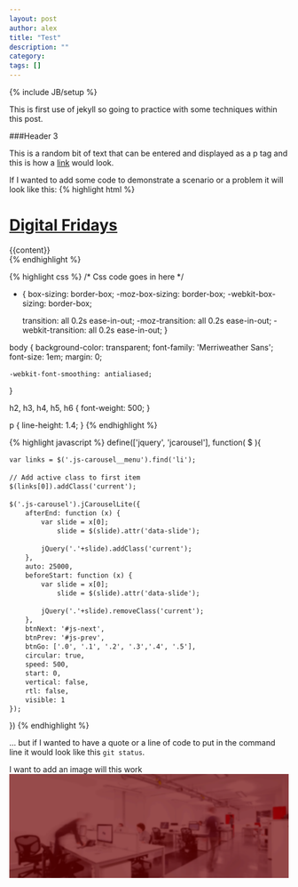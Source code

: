 ```yaml
---
layout: post
author: alex
title: "Test"
description: ""
category: 
tags: []
---
```

{% include JB/setup %}

This is first use of jekyll so going to practice with some techniques within this post.

###Header 3

This is a random bit of text that can be entered and displayed as a p tag and this is how a [link](https://github.com/stormcreative) would look.

If I wanted to add some code to demonstrate a scenario or a problem it will look like this:
{% highlight html %}
<!doctype html>
<!--[if IE 7]><html lang="en"><![endif]-->
<!--[if IE 8]><html lang="en"><![endif]-->
<!--[if IE 9]><html lang="en"><![endif]-->
<!--[if gt IE 9]><!--> <html lang="en"> <!--<![endif]-->
<head>
    <meta charset="utf-8" />
    <title>Storm Creative Digital Media Blog</title>
    <script src="assets/scripts/utils/modernizr.min.js"></script>
    <meta name="author" content="Storm Creative" />
    <meta name="viewport" content="width=device-width, initial-scale=1.0" />
    <link type="text/plain" rel="author" href="humans.txt" />
    <link rel="stylesheet" href="/assets/styles/styles.css" />
    <link rel="stylesheet" href="/assets/styles/pygments.css">
</head>
	<body>
		<div class="header">
			<h1><a href="/">Digital Fridays</a></h1>
			<a href="/lab.html" class="icon-beaker" title="The Lab"></a>
		</div>
		<div class="container">
			<div class="posts">
			{{content}}	
			</div>
		</div>
	</body>
</html>
{% endhighlight %}

<!--break-->

{% highlight css %}
/* Css code goes in here */

* {
	box-sizing: border-box;
	-moz-box-sizing: border-box;
	-webkit-box-sizing: border-box;

	transition: all 0.2s ease-in-out;
	-moz-transition: all 0.2s ease-in-out;
	-webkit-transition: all 0.2s ease-in-out;
}

body {
	background-color: transparent;
	font-family: 'Merriweather Sans';
	font-size: 1em;
	margin: 0;

	-webkit-font-smoothing: antialiased;
}

h2, h3, h4, h5, h6 {
	font-weight: 500;
}

p {
	line-height: 1.4;
}
{% endhighlight %}

{% highlight javascript %}
define(['jquery', 'jcarousel'], function( $ ){

    var links = $('.js-carousel__menu').find('li');
    
    // Add active class to first item
    $(links[0]).addClass('current');

    $('.js-carousel').jCarouselLite({
        afterEnd: function (x) {
            var slide = x[0];
                slide = $(slide).attr('data-slide');
            
            jQuery('.'+slide).addClass('current');
        },
        auto: 25000,
        beforeStart: function (x) {
            var slide = x[0];
                slide = $(slide).attr('data-slide');
            
            jQuery('.'+slide).removeClass('current');
        },
        btnNext: '#js-next',
        btnPrev: '#js-prev',
        btnGo: ['.0', '.1', '.2', '.3','.4', '.5'],
        circular: true,
        speed: 500,
        start: 0,
        vertical: false,
        rtl: false,
        visible: 1
    });
})
{% endhighlight %}

&hellip; but if I wanted to have a quote or a line of code to put in the command line it would look like this `git status`.

I want to add an image will this work <img src="/assets/images/bg-header.png">